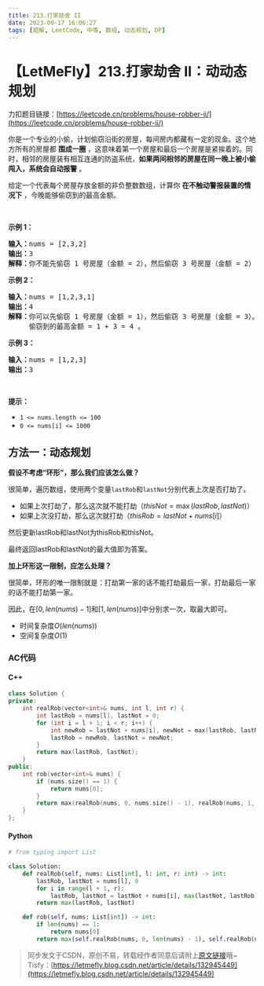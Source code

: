 ```yaml
---
title: 213.打家劫舍 II
date: 2023-09-17 16:06:27
tags: [题解, LeetCode, 中等, 数组, 动态规划, DP]
---
```


# 【LetMeFly】213.打家劫舍 II：动动态规划

力扣题目链接：[https://leetcode.cn/problems/house-robber-ii/](https://leetcode.cn/problems/house-robber-ii/)

<p>你是一个专业的小偷，计划偷窃沿街的房屋，每间房内都藏有一定的现金。这个地方所有的房屋都 <strong>围成一圈</strong> ，这意味着第一个房屋和最后一个房屋是紧挨着的。同时，相邻的房屋装有相互连通的防盗系统，<strong>如果两间相邻的房屋在同一晚上被小偷闯入，系统会自动报警</strong> 。</p>

<p>给定一个代表每个房屋存放金额的非负整数数组，计算你 <strong>在不触动警报装置的情况下</strong> ，今晚能够偷窃到的最高金额。</p>

<p>&nbsp;</p>

<p><strong>示例&nbsp;1：</strong></p>

<pre>
<strong>输入：</strong>nums = [2,3,2]
<strong>输出：</strong>3
<strong>解释：</strong>你不能先偷窃 1 号房屋（金额 = 2），然后偷窃 3 号房屋（金额 = 2）, 因为他们是相邻的。
</pre>

<p><strong>示例 2：</strong></p>

<pre>
<strong>输入：</strong>nums = [1,2,3,1]
<strong>输出：</strong>4
<strong>解释：</strong>你可以先偷窃 1 号房屋（金额 = 1），然后偷窃 3 号房屋（金额 = 3）。
&nbsp;    偷窃到的最高金额 = 1 + 3 = 4 。</pre>

<p><strong>示例 3：</strong></p>

<pre>
<strong>输入：</strong>nums = [1,2,3]
<strong>输出：</strong>3
</pre>

<p>&nbsp;</p>

<p><strong>提示：</strong></p>

<ul>
	<li><code>1 &lt;= nums.length &lt;= 100</code></li>
	<li><code>0 &lt;= nums[i] &lt;= 1000</code></li>
</ul>


    
## 方法一：动态规划

**假设不考虑“环形”，那么我们应该怎么做？**

很简单，遍历数组，使用两个变量```lastRob```和```lastNot```分别代表上次是否打劫了。

+ 如果上次打劫了，那么这次就不能打劫（$thisNot = \max(lastRob, lastNot)$）
+ 如果上次没打劫，那么这次就打劫（$thisRob = lastNot + nums[i]$）

然后更新lastRob和lastNot为thisRob和thisNot。

最终返回lastRob和lastNot的最大值即为答案。

**加上环形这一限制，应怎么处理？**

很简单，环形的唯一限制就是：打劫第一家的话不能打劫最后一家，打劫最后一家的话不能打劫第一家。

因此，在$[0, len(nums) - 1]$和$[1, len(nums)]$中分别求一次，取最大即可。

+ 时间复杂度$O(len(nums))$
+ 空间复杂度$O(1)$

### AC代码

#### C++

```cpp
class Solution {
private:
    int realRob(vector<int>& nums, int l, int r) {
        int lastRob = nums[l], lastNot = 0;
        for (int i = l + 1; i < r; i++) {
            int newRob = lastNot + nums[i], newNot = max(lastRob, lastNot);
            lastRob = newRob, lastNot = newNot;
        }
        return max(lastRob, lastNot);
    }
public:
    int rob(vector<int>& nums) {
        if (nums.size() == 1) {
            return nums[0];
        }
        return max(realRob(nums, 0, nums.size() - 1), realRob(nums, 1, nums.size()));
    }
};
```

#### Python

```python
# from typing import List

class Solution:
    def realRob(self, nums: List[int], l: int, r: int) -> int:
        lastRob, lastNot = nums[l], 0
        for i in range(l + 1, r):
            lastRob, lastNot = lastNot + nums[i], max(lastNot, lastRob)
        return max(lastRob, lastNot)

    def rob(self, nums: List[int]) -> int:
        if len(nums) == 1:
            return nums[0]
        return max(self.realRob(nums, 0, len(nums) - 1), self.realRob(nums, 1, len(nums)))
```

> 同步发文于CSDN，原创不易，转载经作者同意后请附上[原文链接](https://blog.tisfy.eu.org/2023/09/17/LeetCode%200213.%E6%89%93%E5%AE%B6%E5%8A%AB%E8%88%8DII/)哦~
> Tisfy：[https://letmefly.blog.csdn.net/article/details/132945449](https://letmefly.blog.csdn.net/article/details/132945449)
